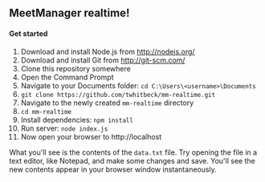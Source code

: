 ## MeetManager realtime!

#### Get started
1. Download and install Node.js from http://nodejs.org/
2. Download and install Git from http://git-scm.com/
3. Clone this repository somewhere
  1. Open the Command Prompt
  2. Navigate to your Documents folder: `cd C:\Users\<username>\Documents`
  3. `git clone https://github.com/twhitbeck/mm-realtime.git`
4. Navigate to the newly created `mm-realtime` directory
  1. `cd mm-realtime`
5. Install dependencies: `npm install`
6. Run server: `node index.js`
7. Now open your browser to http://localhost

What you'll see is the contents of the `data.txt` file. Try opening the file in a text editor, like Notepad, and make some changes and save. You'll see the new contents appear in your browser window instantaneously.
